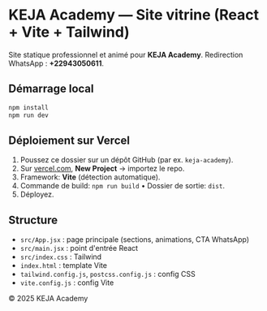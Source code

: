 # KEJA Academy — Site vitrine (React + Vite + Tailwind)

Site statique professionnel et animé pour **KEJA Academy**. Redirection WhatsApp : **+22943050611**.

## Démarrage local
```bash
npm install
npm run dev
```

## Déploiement sur Vercel
1. Poussez ce dossier sur un dépôt GitHub (par ex. `keja-academy`).
2. Sur [vercel.com](https://vercel.com), **New Project** → importez le repo.
3. Framework: **Vite** (détection automatique).
4. Commande de build: `npm run build` • Dossier de sortie: `dist`.
5. Déployez.

## Structure
- `src/App.jsx` : page principale (sections, animations, CTA WhatsApp)
- `src/main.jsx` : point d'entrée React
- `src/index.css` : Tailwind
- `index.html` : template Vite
- `tailwind.config.js`, `postcss.config.js` : config CSS
- `vite.config.js` : config Vite

© 2025 KEJA Academy
